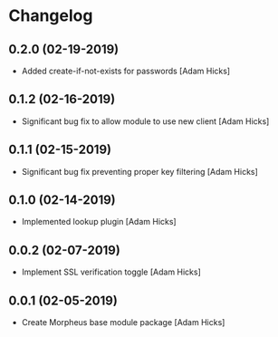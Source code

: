 # Changelog

## 0.2.0 (02-19-2019)
* Added create-if-not-exists for passwords [Adam Hicks]

## 0.1.2 (02-16-2019)
* Significant bug fix to allow module to use new client [Adam Hicks]

## 0.1.1 (02-15-2019)
* Significant bug fix preventing proper key filtering [Adam Hicks]

## 0.1.0 (02-14-2019)
* Implemented lookup plugin [Adam Hicks]

## 0.0.2 (02-07-2019)
* Implement SSL verification toggle [Adam Hicks]

## 0.0.1 (02-05-2019)
* Create Morpheus base module package [Adam Hicks]
